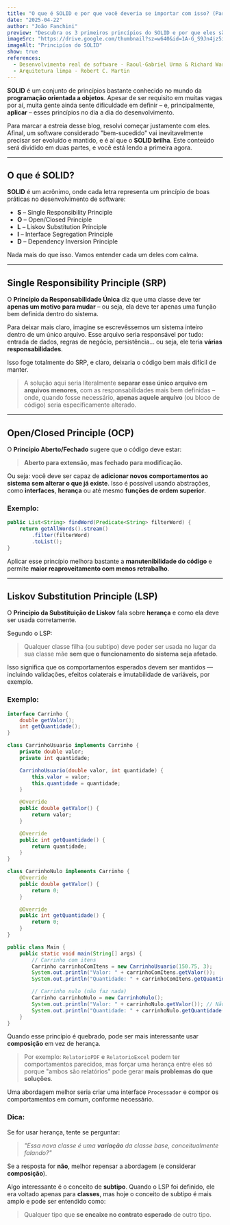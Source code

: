 ```yaml
---
title: "O que é SOLID e por que você deveria se importar com isso? (Parte 1)"
date: "2025-04-22"
author: "João Fanchini"
preview: "Descubra os 3 primeiros princípios do SOLID e por que eles são fundamentais para manter seu código limpo e sustentável."
imageSrc: "https://drive.google.com/thumbnail?sz=w640&id=1A-G_S9Jn4jz5ihnmHc3MhvNXVMPAYTJu"
imageAlt: "Principíos do SOLID"
show: true
references:
  - Desenvolvimento real de software - Raoul-Gabriel Urma & Richard Warbuton
  - Arquitetura limpa - Robert C. Martin
---
```


**SOLID** é um conjunto de princípios bastante conhecido no mundo da **programação orientada a objetos**. Apesar de ser requisito em muitas vagas por aí, muita gente ainda sente dificuldade em definir – e, principalmente, **aplicar** – esses princípios no dia a dia do desenvolvimento.

Para marcar a estreia desse blog, resolvi começar justamente com eles. Afinal, um software considerado "bem-sucedido" vai inevitavelmente precisar ser evoluído e mantido, e é aí que o **SOLID brilha**. Este conteúdo será dividido em duas partes, e você está lendo a primeira agora.

---

## O que é SOLID?

**SOLID** é um acrônimo, onde cada letra representa um princípio de boas práticas no desenvolvimento de software:

- **S** – Single Responsibility Principle
- **O** – Open/Closed Principle
- **L** – Liskov Substitution Principle
- **I** – Interface Segregation Principle
- **D** – Dependency Inversion Principle

Nada mais do que isso. Vamos entender cada um deles com calma.

---

## Single Responsibility Principle (SRP)

O **Princípio da Responsabilidade Única** diz que uma classe deve ter **apenas um motivo para mudar** – ou seja, ela deve ter apenas uma função bem definida dentro do sistema.

Para deixar mais claro, imagine se escrevêssemos um sistema inteiro dentro de um único arquivo. Esse arquivo seria responsável por tudo: entrada de dados, regras de negócio, persistência... ou seja, ele teria **várias responsabilidades**.

Isso foge totalmente do SRP, e claro, deixaria o código bem mais difícil de manter.

> A solução aqui seria literalmente **separar esse único arquivo em arquivos menores**, com as responsabilidades mais bem definidas – onde, quando fosse necessário, **apenas aquele arquivo** (ou bloco de código) seria especificamente alterado.

---

## Open/Closed Principle (OCP)

O **Princípio Aberto/Fechado** sugere que o código deve estar:

> **Aberto para extensão, mas fechado para modificação.**

Ou seja: você deve ser capaz de **adicionar novos comportamentos ao sistema sem alterar o que já existe**. Isso é possível usando abstrações, como **interfaces**, **herança** ou até mesmo **funções de ordem superior**.

### Exemplo:

```java
public List<String> findWord(Predicate<String> filterWord) {
    return getAllWords().stream()
        .filter(filterWord)
        .toList();
}
```

Aplicar esse princípio melhora bastante a **manutenibilidade do código** e permite **maior reaproveitamento com menos retrabalho**.

---

## Liskov Substitution Principle (LSP)

O **Princípio da Substituição de Liskov** fala sobre **herança** e como ela deve ser usada corretamente.

Segundo o LSP:

> Qualquer classe filha (ou subtipo) deve poder ser usada no lugar da sua classe mãe **sem que o funcionamento do sistema seja afetado**.

Isso significa que os comportamentos esperados devem ser mantidos — incluindo validações, efeitos colaterais e imutabilidade de variáveis, por exemplo.

### Exemplo:

```java
interface Carrinho {
    double getValor();
    int getQuantidade();
}

class CarrinhoUsuario implements Carrinho {
    private double valor;
    private int quantidade;

    CarrinhoUsuario(double valor, int quantidade) {
        this.valor = valor;
        this.quantidade = quantidade;
    }

    @Override
    public double getValor() {
        return valor;
    }

    @Override
    public int getQuantidade() {
        return quantidade;
    }
}

class CarrinhoNulo implements Carrinho {
    @Override
    public double getValor() {
        return 0;
    }

    @Override
    public int getQuantidade() {
        return 0;
    }
}

public class Main {
    public static void main(String[] args) {
        // Carrinho com itens
        Carrinho carrinhoComItens = new CarrinhoUsuario(150.75, 3);
        System.out.println("Valor: " + carrinhoComItens.getValor());
        System.out.println("Quantidade: " + carrinhoComItens.getQuantidade());

        // Carrinho nulo (não faz nada)
        Carrinho carrinhoNulo = new CarrinhoNulo();
        System.out.println("Valor: " + carrinhoNulo.getValor()); // Não precisa verificar null
        System.out.println("Quantidade: " + carrinhoNulo.getQuantidade()); // Não precisa verificar null
    }
}
```

Quando esse princípio é quebrado, pode ser mais interessante usar **composição** em vez de herança.

> Por exemplo: `RelatorioPDF` e `RelatorioExcel` podem ter comportamentos parecidos, mas forçar uma herança entre eles só porque "ambos são relatórios" pode gerar **mais problemas do que soluções**.

Uma abordagem melhor seria criar uma interface `Processador` e compor os comportamentos em comum, conforme necessário.

### Dica:

Se for usar herança, tente se perguntar:

> _"Essa nova classe é uma **variação** da classe base, conceitualmente falando?"_

Se a resposta for **não**, melhor repensar a abordagem (e considerar **composição**).

Algo interessante é o conceito de **subtipo**. Quando o LSP foi definido, ele era voltado apenas para **classes**, mas hoje o conceito de subtipo é mais amplo e pode ser entendido como:

> Qualquer tipo que **se encaixe no contrato esperado** de outro tipo.
